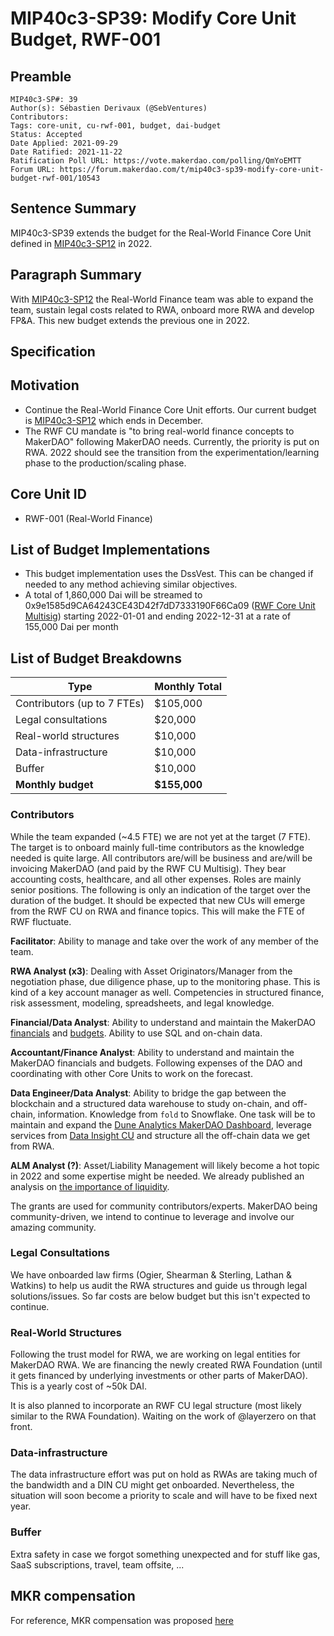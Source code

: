 # MIP40c3-SP39: Modify Core Unit Budget, RWF-001

## Preamble

```
MIP40c3-SP#: 39
Author(s): Sébastien Derivaux (@SebVentures)
Contributors:
Tags: core-unit, cu-rwf-001, budget, dai-budget
Status: Accepted
Date Applied: 2021-09-29
Date Ratified: 2021-11-22
Ratification Poll URL: https://vote.makerdao.com/polling/QmYoEMTT
Forum URL: https://forum.makerdao.com/t/mip40c3-sp39-modify-core-unit-budget-rwf-001/10543
````

## Sentence Summary

MIP40c3-SP39 extends the budget for the Real-World Finance Core Unit defined in [MIP40c3-SP12](https://github.com/makerdao/mips/blob/master/MIP40/MIP40c3-Subproposals/MIP40c3-SP12.md5) in 2022.

## Paragraph Summary

With [MIP40c3-SP12](https://github.com/makerdao/mips/blob/master/MIP40/MIP40c3-Subproposals/MIP40c3-SP12.md) the Real-World Finance team was able to expand the team, sustain legal costs related to RWA, onboard more RWA and develop FP&A. This new budget extends the previous one in 2022.

## Specification

## Motivation

* Continue the Real-World Finance Core Unit efforts. Our current budget is [MIP40c3-SP12](https://forum.makerdao.com/t/mip40c3-sp12-modify-core-unit-budget-rwf-001/7985) which ends in December.
* The RWF CU mandate is "to bring real-world finance concepts to MakerDAO" following MakerDAO needs. Currently, the priority is put on RWA. 2022 should see the transition from the experimentation/learning phase to the production/scaling phase.

## Core Unit ID

* RWF-001 (Real-World Finance)

## List of Budget Implementations

* This budget implementation uses the DssVest. This can be changed if needed to any method achieving similar objectives.
* A total of 1,860,000 Dai will be streamed to 0x9e1585d9CA64243CE43D42f7dD7333190F66Ca09 ([RWF Core Unit Multisig](https://forum.makerdao.com/t/mip40c1-adding-rwf-core-unit-multisig/7476)) starting 2022-01-01 and ending 2022-12-31 at a rate of 155,000 Dai per month

## List of Budget Breakdowns

|Type|Monthly Total|
| --- | --- |
|Contributors (up to 7 FTEs)|$105,000|
|Legal consultations|$20,000|
|Real-world structures|$10,000|
|Data-infrastructure|$10,000|
|Buffer|$10,000|
|**Monthly budget**|**$155,000**|

### Contributors

While the team expanded (~4.5 FTE) we are not yet at the target (7 FTE). The target is to onboard mainly full-time contributors as the knowledge needed is quite large. All contributors are/will be business and are/will be invoicing MakerDAO (and paid by the RWF CU Multisig). They bear accounting costs, healthcare, and all other expenses. Roles are mainly senior positions. The following is only an indication of the target over the duration of the budget. It should be expected that new CUs will emerge from the RWF CU on RWA and finance topics. This will make the FTE of RWF fluctuate.

**Facilitator**: Ability to manage and take over the work of any member of the team.

**RWA Analyst (x3)**: Dealing with Asset Originators/Manager from the negotiation phase, due diligence phase, up to the monitoring phase. This is kind of a key account manager as well. Competencies in structured finance, risk assessment, modeling, spreadsheets, and legal knowledge. 

**Financial/Data Analyst**: Ability to understand and maintain the MakerDAO [financials](https://forum.makerdao.com/t/financial-report-2021-08/10288/2) and [budgets](https://forum.makerdao.com/t/makerdao-budget-simulator-as-of-7-21-21-revenue-cash-flow-forecast/9469). Ability to use SQL and on-chain data.

**Accountant/Finance Analyst**: Ability to understand and maintain the MakerDAO financials and budgets. Following expenses of the DAO and coordinating with other Core Units to work on the forecast.

**Data Engineer/Data Analyst**: Ability to bridge the gap between the blockchain and a structured data warehouse to study on-chain, and off-chain, information. Knowledge from `fold` to Snowflake. One task will be to maintain and expand the [Dune Analytics MakerDAO Dashboard](https://dune.xyz/SebVentures/maker---accounting_1), leverage services from [Data Insight CU](https://github.com/makerdao/mips/blob/master/MIP39/MIP39c2-Subproposals/MIP39c2-SP22.md) and structure all the off-chain data we get from RWA.

**ALM Analyst (?)**: Asset/Liability Management will likely become a hot topic in 2022 and some expertise might be needed. We already published an analysis on [the importance of liquidity](https://medium.com/@sebastien.derivaux/stablecoin-design-liquidity-8b0c60f585f1).

The grants are used for community contributors/experts. MakerDAO being community-driven, we intend to continue to leverage and involve our amazing community.

### Legal Consultations

We have onboarded law firms (Ogier, Shearman & Sterling, Lathan & Watkins) to help us audit the RWA structures and guide us through legal solutions/issues. So far costs are below budget but this isn't expected to continue.

### Real-World Structures

Following the trust model for RWA, we are working on legal entities for MakerDAO RWA. We are financing the newly created RWA Foundation (until it gets financed by underlying investments or other parts of MakerDAO). This is a yearly cost of ~50k DAI.

It is also planned to incorporate an RWF CU legal structure (most likely similar to the RWA Foundation). Waiting on the work of @layerzero on that front.

### Data-infrastructure

The data infrastructure effort was put on hold as RWAs are taking much of the bandwidth and a DIN CU might get onboarded. Nevertheless, the situation will soon become a priority to scale and will have to be fixed next year.

### Buffer

Extra safety in case we forgot something unexpected and for stuff like gas, SaaS subscriptions, travel, team offsite, ...

## MKR compensation

For reference, MKR compensation was proposed [here](https://github.com/makerdao/mips/blob/master/MIP40/MIP40c3-Subproposals/MIP40c3-SP38.md)
